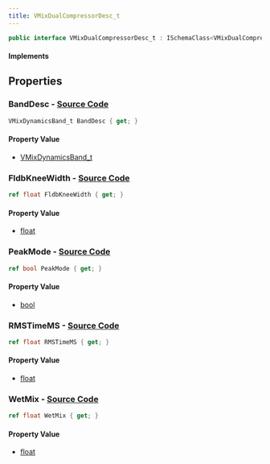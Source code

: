 ```yaml
---
title: VMixDualCompressorDesc_t
---
```


```csharp
public interface VMixDualCompressorDesc_t : ISchemaClass<VMixDualCompressorDesc_t>, ISchemaField, ISchemaClass, INativeHandle
```

#### Implements

## Properties

### **BandDesc** - [Source Code](https://github.com/swiftly-solution/swiftlys2/blob/main/managed/src/SwiftlyS2.Generated/Schemas/Interfaces/VMixDualCompressorDesc_t.cs#L24)

```csharp
VMixDynamicsBand_t BandDesc { get; }
```

#### Property Value

- [VMixDynamicsBand_t](/docs/api/shared/schemadefinitions/vmixdynamicsband_t)

### **FldbKneeWidth** - [Source Code](https://github.com/swiftly-solution/swiftlys2/blob/main/managed/src/SwiftlyS2.Generated/Schemas/Interfaces/VMixDualCompressorDesc_t.cs#L18)

```csharp
ref float FldbKneeWidth { get; }
```

#### Property Value

- [float](https://learn.microsoft.com/dotnet/api/system.single)

### **PeakMode** - [Source Code](https://github.com/swiftly-solution/swiftlys2/blob/main/managed/src/SwiftlyS2.Generated/Schemas/Interfaces/VMixDualCompressorDesc_t.cs#L22)

```csharp
ref bool PeakMode { get; }
```

#### Property Value

- [bool](https://learn.microsoft.com/dotnet/api/system.boolean)

### **RMSTimeMS** - [Source Code](https://github.com/swiftly-solution/swiftlys2/blob/main/managed/src/SwiftlyS2.Generated/Schemas/Interfaces/VMixDualCompressorDesc_t.cs#L16)

```csharp
ref float RMSTimeMS { get; }
```

#### Property Value

- [float](https://learn.microsoft.com/dotnet/api/system.single)

### **WetMix** - [Source Code](https://github.com/swiftly-solution/swiftlys2/blob/main/managed/src/SwiftlyS2.Generated/Schemas/Interfaces/VMixDualCompressorDesc_t.cs#L20)

```csharp
ref float WetMix { get; }
```

#### Property Value

- [float](https://learn.microsoft.com/dotnet/api/system.single)

